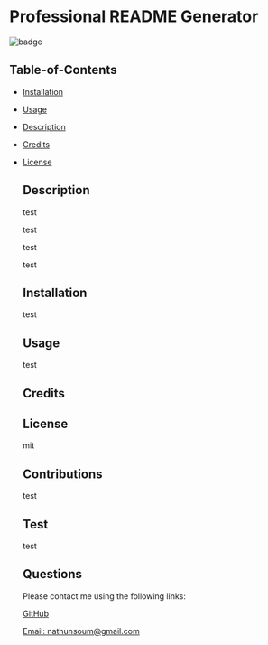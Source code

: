 # Professional README Generator


![badge](https://img.shields.io/badge/license-mit-brightgreen)
    

  ## Table-of-Contents

  * [Installation](#installation)
  * [Usage](#usage)
  * [Description](#description)
  * [Credits](#credits)
* [License](#license)
    

  ## Description

  test

  test

  test

  test

  ## Installation

  test

  ## Usage

  test

  ## Credits

  

  ## License

  mit

  ## Contributions

  test

  ## Test

  test

  ## Questions

  Please contact me using the following links:

  [GitHub](https://github.com/natesoum)

  [Email: nathunsoum@gmail.com](mailto:nathunsoum@gmail.com)


